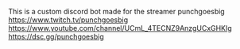 This is a custom discord bot made for the streamer punchgoesbig 
https://www.twitch.tv/punchgoesbig
https://www.youtube.com/channel/UCmL_4TECNZ9AnzgUCxGHKIg
https://dsc.gg/punchgoesbig
